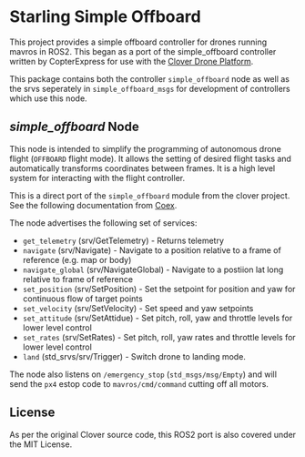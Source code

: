 # Starling Simple Offboard

This project provides a simple offboard controller for drones running mavros in ROS2. This began as a port of the simple_offboard controller written by CopterExpress for use with the [Clover Drone Platform](https://github.com/CopterExpress/clover).

This package contains both the controller `simple_offboard` node as well as the srvs seperately in `simple_offboard_msgs` for development of controllers which use this node.

## *simple_offboard* Node
This node is intended to simplify the programming of autonomous drone flight (`OFFBOARD` flight mode). It allows the setting of desired flight tasks and automatically transforms coordinates between frames. It is a high level system for interacting with the flight controller.

This is a direct port of the `simple_offboard` module from the clover project. See the following documentation from [Coex](https://clover.coex.tech/en/simple_offboard.html).

The node advertises the following set of services:

- `get_telemetry` (srv/GetTelemetry) - Returns telemetry
- `navigate` (srv/Navigate) - Navigate to a position relative to a frame of reference (e.g. map or body)
- `navigate_global` (srv/NavigateGlobal) - Navigate to a postiion lat long relative to frame of reference
- `set_position` (srv/SetPosition) - Set the setpoint for position and yaw for continuous flow of target points
- `set_velocity` (srv/SetVelocity) - Set speed and yaw setpoints
- `set_attitude` (srv/SetAttidue) - Set pitch, roll, yaw and throttle levels for lower level control
- `set_rates` (srv/SetRates) - Set pitch, roll, yaw rates and throttle levels for lower level control
- `land` (std_srvs/srv/Trigger) - Switch drone to landing mode.

The node also listens on `/emergency_stop` (`std_msgs/msg/Empty`) and will send the `px4` estop code to `mavros/cmd/command` cutting off all motors.

## License

As per the original Clover source code, this ROS2 port is also covered under the MIT License.